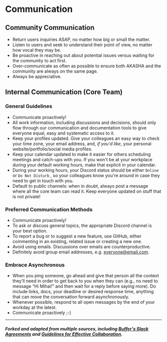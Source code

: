 # Communication

## Community Communication

- Return users inquiries ASAP, no matter how big or small the matter.
- Listen to users and seek to understand their point of view, no matter how vocal they may be.
- Be proactive in reaching out about potential issues versus waiting for the community to act first.
- Over-communicate as often as possible to ensure both AKASHA and the community are always on the same page.
- Always be appreciative.

## Internal Communication (Core Team)

### General Guidelines

- Communicate proactively! 
- All work information, including discussions and decisions, should only flow through our communication and documentation tools to give everyone equal, easy and systematic access to it.
- Keep your profiles updated. Give your colleagues an easy way to check your time zone, your email address, and, _if you'd like_, your personal website/portfolio/social media profiles.
- Keep your calendar updated to make it easier for others scheduling meetings and catch-ups with you. If you won't be at your workplace during your default working hours, make that explicit in your calendar. 
- During your working hours, your Discord status should be either `Online` or `Do Not Disturb` , so your colleagues know you're around in case they need to get in touch with you. 
- Default to public channels: when in doubt, always post a message where all the core team can read it. Keep everyone updated on stuff that is not private!
 
### Preferred Communication Methods

- Communicate proactively! 
- To ask or discuss general topics, the appropriate Discord channel is your best option.
- To report a bug or to suggest a new feature, use GitHub, either commenting in an existing, related issue or creating a new one.
- Avoid using emails. Discussions over emails are counterproductive. 
- Definitely avoid group email addresses, e.g. everyone@email.com. 

### Embrace Asynchronous

- When you ping someone, go ahead and give that person all the context they’ll need in order to get back to you when they can (e.g., no need to message “Hi Mihai!” and then wait for a reply before saying more). Do include links, docs, your deadline or desired response time, anything that can move the conversation forward asynchronously.
- Whenever possible, respond to all open messages by the end of your workday at the latest.
- Communicate proactively ;-)

--- 

##### Forked and adapted from multiple sources, including [Buffer's Slack Agreements](https://open.buffer.com/slack-agreements/) and [Guidelines for Effective Collaboration](https://github.com/buritica/collaboration-guides).

